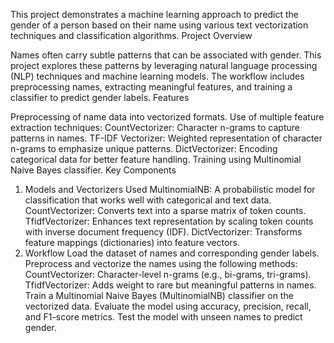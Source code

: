 This project demonstrates a machine learning approach to predict the gender of a person based on their name using various text vectorization techniques and classification algorithms.
Project Overview

Names often carry subtle patterns that can be associated with gender. This project explores these patterns by leveraging natural language processing (NLP) techniques and machine learning models. The workflow includes preprocessing names, extracting meaningful features, and training a classifier to predict gender labels.
Features

Preprocessing of name data into vectorized formats.
Use of multiple feature extraction techniques:
CountVectorizer: Character n-grams to capture patterns in names.
TF-IDF Vectorizer: Weighted representation of character n-grams to emphasize unique patterns.
DictVectorizer: Encoding categorical data for better feature handling.
Training using Multinomial Naive Bayes classifier.
Key Components

1. Models and Vectorizers Used
MultinomialNB: A probabilistic model for classification that works well with categorical and text data.
CountVectorizer: Converts text into a sparse matrix of token counts.
TfidfVectorizer: Enhances text representation by scaling token counts with inverse document frequency (IDF).
DictVectorizer: Transforms feature mappings (dictionaries) into feature vectors.
2. Workflow
Load the dataset of names and corresponding gender labels.
Preprocess and vectorize the names using the following methods:
CountVectorizer: Character-level n-grams (e.g., bi-grams, tri-grams).
TfidfVectorizer: Adds weight to rare but meaningful patterns in names.
Train a Multinomial Naive Bayes (MultinomialNB) classifier on the vectorized data.
Evaluate the model using accuracy, precision, recall, and F1-score metrics.
Test the model with unseen names to predict gender.
